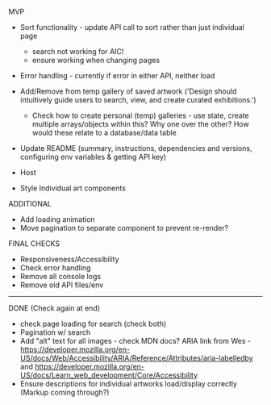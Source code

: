 MVP

- Sort functionality - update API call to sort rather than just individual page
  - search not working for AIC!
  - ensure working when changing pages

- Error handling - currently if error in either API, neither load

- Add/Remove from temp gallery of saved artwork ('Design should intuitively guide users to search, view, and create curated exhibitions.')

  - Check how to create personal (temp) galleries - use state, create multiple arrays/objects within this? Why one over the other? How would these relate to a database/data table

- Update README (summary, instructions, dependencies and versions, configuring env variables & getting API key)
- Host
- Style Individual art components

ADDITIONAL

- Add loading animation
- Move pagination to separate component to prevent re-render?

FINAL CHECKS

- Responsiveness/Accessibility
- Check error handling
- Remove all console logs
- Remove old API files/env

---

DONE (Check again at end)

- check page loading for search (check both)
- Pagination w/ search
- Add "alt" text for all images - check MDN docs? ARIA link from Wes - https://developer.mozilla.org/en-US/docs/Web/Accessibility/ARIA/Reference/Attributes/aria-labelledby
  and https://developer.mozilla.org/en-US/docs/Learn_web_development/Core/Accessibility
- Ensure descriptions for individual artworks load/display correctly (Markup coming through?)

